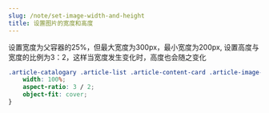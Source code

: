 ```yaml
---
slug: /note/set-image-width-and-height
title: 设置图片的宽度和高度
---
```

设置宽度为父容器的25%，但最大宽度为300px，最小宽度为200px,
设置高度与宽度的比例为3：2，这样当宽度发生变化时，高度也会随之变化
```css
.article-catalogary .article-list .article-content-card .article-image-container img {
	width: 100%;
	aspect-ratio: 3 / 2;
	object-fit: cover;
}
```
